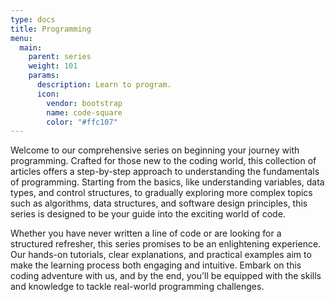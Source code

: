 ```yaml
---
type: docs
title: Programming
menu:
  main:
    parent: series
    weight: 101
    params:
      description: Learn to program.
      icon:
        vendor: bootstrap
        name: code-square
        color: "#ffc107"
---
```


Welcome to our comprehensive series on beginning your journey with programming. Crafted for those new to the coding world, this collection of articles offers a step-by-step approach to understanding the fundamentals of programming. Starting from the basics, like understanding variables, data types, and control structures, to gradually exploring more complex topics such as algorithms, data structures, and software design principles, this series is designed to be your guide into the exciting world of code.

Whether you have never written a line of code or are looking for a structured refresher, this series promises to be an enlightening experience. Our hands-on tutorials, clear explanations, and practical examples aim to make the learning process both engaging and intuitive. Embark on this coding adventure with us, and by the end, you'll be equipped with the skills and knowledge to tackle real-world programming challenges.

